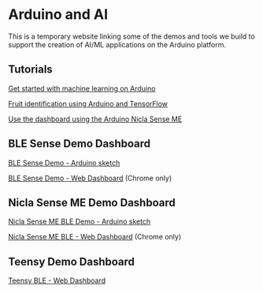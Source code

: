 # Arduino and AI

This is a temporary website linking some of the demos and tools we build to support the creation of AI/ML applications on the Arduino platform.


## Tutorials

[Get started with machine learning on Arduino](https://blog.arduino.cc/2019/10/15/get-started-with-machine-learning-on-arduino/)

[Fruit identification using Arduino and TensorFlow](https://blog.arduino.cc/2019/11/07/fruit-identification-using-arduino-and-tensorflow/)

[Use the dashboard using the Arduino Nicla Sense ME](http://docs.arduino.cc/tutorials/nicla-sense-me/web-ble-dashboard)

## BLE Sense Demo Dashboard

[BLE Sense Demo - Arduino sketch](https://create.arduino.cc/editor/dpajak/e4128780-d76d-438f-97a4-541740cb0473/preview)

[BLE Sense Demo - Web Dashboard](https://arduino.github.io/ArduinoAI/BLESense-test-dashboard) (Chrome only)

## Nicla Sense ME Demo Dashboard

[Nicla Sense ME BLE Demo - Arduino sketch](https://create.arduino.cc/editor/FT-CONTENT/333e2e07-ecc4-414c-bf08-005b611ddd75/preview)

[Nicla Sense ME BLE - Web Dashboard](https://arduino.github.io/ArduinoAI/NiclaSenseME-dashboard) (Chrome only)

## Teensy Demo Dashboard

[Teensy BLE - Web Dashboard](https://github.com/mjs513/ArduinoAI/blob/main/BLESense-test-dashboard/index1.html)
